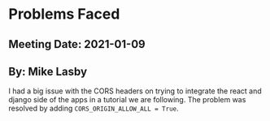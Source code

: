 # Problems Faced
## Meeting Date: 2021-01-09
## By: Mike Lasby

I had a big issue with the CORS headers on trying to integrate the react and django side of the apps in a tutorial we are following. The problem was resolved by adding `CORS_ORIGIN_ALLOW_ALL = True`. 